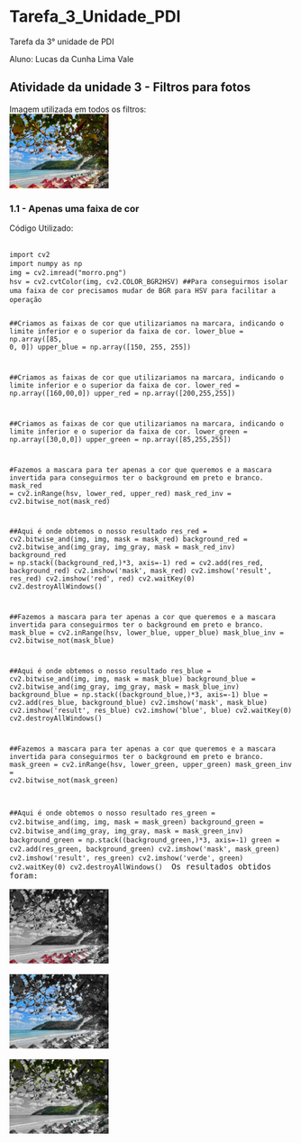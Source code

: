 # Tarefa_3_Unidade_PDI
Tarefa da 3° unidade de PDI 
<html lang="pr-br">
<head>
</head>
<body>
<p>Aluno: Lucas da Cunha Lima Vale
</p>
<h2>Atividade da unidade 3 - Filtros para fotos</h2>
Imagem utilizada em todos os filtros:<br>
<img src="morro.png" alt="morro" style="width:35%"/><br>
<h3>1.1 - Apenas uma faixa de cor </h3>
Código Utilizado:<br>
<pre class="prettyprint">
<code>
import cv2
import numpy as np
img = cv2.imread("morro.png")
hsv = cv2.cvtColor(img, cv2.COLOR_BGR2HSV) ##Para conseguirmos isolar uma faixa de cor precisamos mudar de BGR para HSV para facilitar a operação

##Criamos as faixas de cor que utilizariamos na marcara, indicando o limite inferior e o superior da faixa de cor.
lower_blue = np.array([85, 0, 0]) 
upper_blue = np.array([150, 255, 255])

##Criamos as faixas de cor que utilizariamos na marcara, indicando o limite inferior e o superior da faixa de cor.
lower_red = np.array([160,00,0])
upper_red = np.array([200,255,255])

##Criamos as faixas de cor que utilizariamos na marcara, indicando o limite inferior e o superior da faixa de cor.
lower_green = np.array([30,0,0])
upper_green = np.array([85,255,255])

#Fazemos a mascara para ter apenas a cor que queremos e a mascara invertida para conseguirmos ter o background em preto e branco.
mask_red = cv2.inRange(hsv, lower_red, upper_red)
mask_red_inv = cv2.bitwise_not(mask_red)

##Aqui é onde obtemos o nosso resultado
res_red = cv2.bitwise_and(img, img, mask = mask_red)
background_red = cv2.bitwise_and(img_gray, img_gray, mask = mask_red_inv)
background_red = np.stack((background_red,)*3, axis=-1)
red = cv2.add(res_red, background_red)
cv2.imshow('mask', mask_red)
cv2.imshow('result', res_red)
cv2.imshow('red', red)
cv2.waitKey(0)
cv2.destroyAllWindows()

##Fazemos a mascara para ter apenas a cor que queremos e a mascara invertida para conseguirmos ter o background em preto e branco.
mask_blue = cv2.inRange(hsv, lower_blue, upper_blue)
mask_blue_inv = cv2.bitwise_not(mask_blue)

##Aqui é onde obtemos o nosso resultado
res_blue = cv2.bitwise_and(img, img, mask = mask_blue)
background_blue = cv2.bitwise_and(img_gray, img_gray, mask = mask_blue_inv)
background_blue = np.stack((background_blue,)*3, axis=-1)
blue = cv2.add(res_blue, background_blue)
cv2.imshow('mask', mask_blue)
cv2.imshow('result', res_blue)
cv2.imshow('blue', blue)
cv2.waitKey(0)
cv2.destroyAllWindows()

##Fazemos a mascara para ter apenas a cor que queremos e a mascara invertida para conseguirmos ter o background em preto e branco.
mask_green = cv2.inRange(hsv, lower_green, upper_green)
mask_green_inv = cv2.bitwise_not(mask_green)

##Aqui é onde obtemos o nosso resultado
res_green = cv2.bitwise_and(img, img, mask = mask_green)
background_green = cv2.bitwise_and(img_gray, img_gray, mask = mask_green_inv)
background_green = np.stack((background_green,)*3, axis=-1)
green = cv2.add(res_green, background_green)
cv2.imshow('mask', mask_green)
cv2.imshow('result', res_green)
cv2.imshow('verde', green)
cv2.waitKey(0)
cv2.destroyAllWindows()
</code>
Os resultados obtidos foram:<br>
<img src="vermelho.png" alt="vermelho" style="width:35%"/><br>
<img src="azul.png" alt="azul" style="width:35%"/><br>
<img src="verde.png" alt="verde" style="width:35%"/><br>
</pre>
</p>

</pre>
</p>
</body>
</html>
